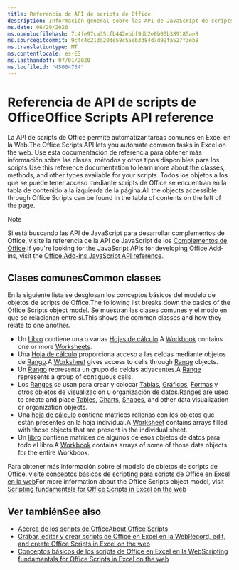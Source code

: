 ```yaml
---
title: Referencia de API de scripts de Office
description: Información general sobre las API de JavaScript de scripts de Office.
ms.date: 06/29/2020
ms.openlocfilehash: 7c4fe97ca35cfb442ebbf9db2e0b03b389185ae8
ms.sourcegitcommit: 9c4c4c213a203e58c55eb3d84d7d92fa527f3eb8
ms.translationtype: MT
ms.contentlocale: es-ES
ms.lasthandoff: 07/01/2020
ms.locfileid: "45004734"
---
```

# <a name="office-scripts-api-reference"></a><span data-ttu-id="54a52-103">Referencia de API de scripts de Office</span><span class="sxs-lookup"><span data-stu-id="54a52-103">Office Scripts API reference</span></span>

<span data-ttu-id="54a52-104">La API de scripts de Office permite automatizar tareas comunes en Excel en la Web.</span><span class="sxs-lookup"><span data-stu-id="54a52-104">The Office Scripts API lets you automate common tasks in Excel on the web.</span></span> <span data-ttu-id="54a52-105">Use esta documentación de referencia para obtener más información sobre las clases, métodos y otros tipos disponibles para los scripts.</span><span class="sxs-lookup"><span data-stu-id="54a52-105">Use this reference documentation to learn more about the classes, methods, and other types available for your scripts.</span></span> <span data-ttu-id="54a52-106">Todos los objetos a los que se puede tener acceso mediante scripts de Office se encuentran en la tabla de contenido a la izquierda de la página.</span><span class="sxs-lookup"><span data-stu-id="54a52-106">All the objects accessible through Office Scripts can be found in the table of contents on the left of the page.</span></span>

> [!NOTE]
> <span data-ttu-id="54a52-107">Si está buscando las API de JavaScript para desarrollar complementos de Office, visite la referencia de la API de JavaScript de los [Complementos de Office](/javascript/api/overview?view=excel-js-preview).</span><span class="sxs-lookup"><span data-stu-id="54a52-107">If you're looking for the JavaScript APIs for developing Office Add-ins, visit the [Office Add-ins JavaScript API reference](/javascript/api/overview?view=excel-js-preview).</span></span>

## <a name="common-classes"></a><span data-ttu-id="54a52-108">Clases comunes</span><span class="sxs-lookup"><span data-stu-id="54a52-108">Common classes</span></span>

<span data-ttu-id="54a52-109">En la siguiente lista se desglosan los conceptos básicos del modelo de objetos de scripts de Office.</span><span class="sxs-lookup"><span data-stu-id="54a52-109">The following list breaks down the basics of the Office Scripts object model.</span></span> <span data-ttu-id="54a52-110">Se muestran las clases comunes y el modo en que se relacionan entre sí.</span><span class="sxs-lookup"><span data-stu-id="54a52-110">This shows the common classes and how they relate to one another.</span></span>

- <span data-ttu-id="54a52-111">Un [Libro](/javascript/api/office-scripts/excelscript/excelscript.workbook) contiene una o varias [Hojas de cálculo](/javascript/api/office-scripts/excelscript/excelscript.worksheet).</span><span class="sxs-lookup"><span data-stu-id="54a52-111">A [Workbook](/javascript/api/office-scripts/excelscript/excelscript.workbook) contains one or more [Worksheets](/javascript/api/office-scripts/excelscript/excelscript.worksheet).</span></span>
- <span data-ttu-id="54a52-112">Una [Hoja de cálculo](/javascript/api/office-scripts/excelscript/excelscript.worksheet) proporciona acceso a las celdas mediante objetos de [Rango](/javascript/api/office-scripts/excelscript/excelscript.range).</span><span class="sxs-lookup"><span data-stu-id="54a52-112">A [Worksheet](/javascript/api/office-scripts/excelscript/excelscript.worksheet) gives access to cells through [Range](/javascript/api/office-scripts/excelscript/excelscript.range) objects.</span></span>
- <span data-ttu-id="54a52-113">Un [Rango](/javascript/api/office-scripts/excelscript/excelscript.range) representa un grupo de celdas adyacentes.</span><span class="sxs-lookup"><span data-stu-id="54a52-113">A [Range](/javascript/api/office-scripts/excelscript/excelscript.range) represents a group of contiguous cells.</span></span>
- <span data-ttu-id="54a52-114">Los [Rangos](/javascript/api/office-scripts/excelscript/excelscript.range) se usan para crear y colocar [Tablas](/javascript/api/office-scripts/excelscript/excelscript.table), [Gráficos](/javascript/api/office-scripts/excelscript/excelscript.chart), [Formas](/javascript/api/office-scripts/excelscript/excelscript.shape) y otros objetos de visualización u organización de datos.</span><span class="sxs-lookup"><span data-stu-id="54a52-114">[Ranges](/javascript/api/office-scripts/excelscript/excelscript.range) are used to create and place [Tables](/javascript/api/office-scripts/excelscript/excelscript.table), [Charts](/javascript/api/office-scripts/excelscript/excelscript.chart), [Shapes](/javascript/api/office-scripts/excelscript/excelscript.shape), and other data visualization or organization objects.</span></span>
- <span data-ttu-id="54a52-115">Una [hoja de cálculo](/javascript/api/office-scripts/excelscript/excelscript.worksheet) contiene matrices rellenas con los objetos que están presentes en la hoja individual.</span><span class="sxs-lookup"><span data-stu-id="54a52-115">A [Worksheet](/javascript/api/office-scripts/excelscript/excelscript.worksheet) contains arrays filled with those objects that are present in the individual sheet.</span></span>
- <span data-ttu-id="54a52-116">Un [libro](/javascript/api/office-scripts/excelscript/excelscript.workbook) contiene matrices de algunos de esos objetos de datos para todo el libro.</span><span class="sxs-lookup"><span data-stu-id="54a52-116">A [Workbook](/javascript/api/office-scripts/excelscript/excelscript.workbook) contains arrays of some of those data objects for the entire Workbook.</span></span>

<span data-ttu-id="54a52-117">Para obtener más información sobre el modelo de objetos de scripts de Office, visite [conceptos básicos de scripting para scripts de Office en Excel en la web](/office/dev/scripts/develop/scripting-fundamentals)</span><span class="sxs-lookup"><span data-stu-id="54a52-117">For more information about the Office Scripts object model, visit [Scripting fundamentals for Office Scripts in Excel on the web](/office/dev/scripts/develop/scripting-fundamentals)</span></span>

## <a name="see-also"></a><span data-ttu-id="54a52-118">Ver también</span><span class="sxs-lookup"><span data-stu-id="54a52-118">See also</span></span>

- [<span data-ttu-id="54a52-119">Acerca de los scripts de Office</span><span class="sxs-lookup"><span data-stu-id="54a52-119">About Office Scripts</span></span>](/office/dev/scripts/overview/excel)
- [<span data-ttu-id="54a52-120">Grabar, editar y crear scripts de Office en Excel en la Web</span><span class="sxs-lookup"><span data-stu-id="54a52-120">Record, edit, and create Office Scripts in Excel on the web</span></span>](/office/dev/scripts/tutorials/excel-tutorial)
- [<span data-ttu-id="54a52-121">Conceptos básicos de los scripts de Office en Excel en la Web</span><span class="sxs-lookup"><span data-stu-id="54a52-121">Scripting fundamentals for Office Scripts in Excel on the web</span></span>](/office/dev/scripts/develop/scripting-fundamentals)
